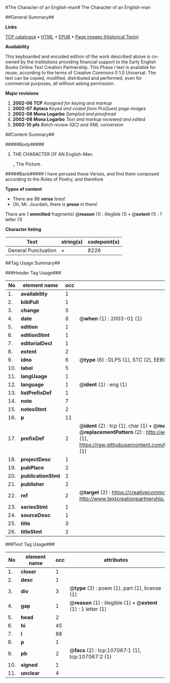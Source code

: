 #The Character of an English-man#
The Character of an English-man

##General Summary##

**Links**

[TCP catalogue](http://www.ota.ox.ac.uk/tcp/)  • 
[HTML](http://tei.it.ox.ac.uk/tcp/Texts-HTML/free/A31/A31724.html)  • 
[EPUB](http://tei.it.ox.ac.uk/tcp/Texts-EPUB/free/A31/A31724.epub) • 
[Page images (Historical Texts)](https://data.historicaltexts.jisc.ac.uk/view?pubId=eebo-18204365e&pageId=eebo-18204365e-107067-1)

**Availability**

This keyboarded and encoded edition of the
	       work described above is co-owned by the institutions
	       providing financial support to the Early English Books
	       Online Text Creation Partnership. This Phase I text is
	       available for reuse, according to the terms of Creative
	       Commons 0 1.0 Universal. The text can be copied,
	       modified, distributed and performed, even for
	       commercial purposes, all without asking permission.

**Major revisions**

1. __2002-06__ __TCP__ *Assigned for keying and markup*
1. __2002-07__ __Aptara__ *Keyed and coded from ProQuest page images*
1. __2002-08__ __Mona Logarbo__ *Sampled and proofread*
1. __2002-08__ __Mona Logarbo__ *Text and markup reviewed and edited*
1. __2002-10__ __pfs__ *Batch review (QC) and XML conversion*

##Content Summary##

#####Body#####

1. THE
CHARACTER
OF AN
English-Man.

    _ The Picture.

#####Back#####
I have perused these Verses, and find them composed
according to the Rules of Poetry, and therefore

**Types of content**

  * There are 88 **verse** lines!
  * Oh, Mr. Jourdain, there is **prose** in there!

There are 1 **ommitted** fragments! 
 @__reason__ (1) : illegible (1)  •  @__extent__ (1) : 1 letter (1)

**Character listing**


|Text|string(s)|codepoint(s)|
|---|---|---|
|General Punctuation|•|8226|

##Tag Usage Summary##

###Header Tag Usage###

|No|element name|occ|attributes|
|---|---|---|---|
|1.|__availability__|1||
|2.|__biblFull__|1||
|3.|__change__|5||
|4.|__date__|8| @__when__ (1) : 2003-01 (1)|
|5.|__edition__|1||
|6.|__editionStmt__|1||
|7.|__editorialDecl__|1||
|8.|__extent__|2||
|9.|__idno__|6| @__type__ (6) : DLPS (1), STC (2), EEBO-CITATION (1), OCLC (1), VID (1)|
|10.|__label__|5||
|11.|__langUsage__|1||
|12.|__language__|1| @__ident__ (1) : eng (1)|
|13.|__listPrefixDef__|1||
|14.|__note__|7||
|15.|__notesStmt__|2||
|16.|__p__|11||
|17.|__prefixDef__|2| @__ident__ (2) : tcp (1), char (1)  •  @__matchPattern__ (2) : ([0-9\-]+):([0-9IVX]+) (1), (.+) (1)  •  @__replacementPattern__ (2) : http://eebo.chadwyck.com/downloadtiff?vid=$1&page=$2 (1), https://raw.githubusercontent.com/textcreationpartnership/Texts/master/tcpchars.xml#$1 (1)|
|18.|__projectDesc__|1||
|19.|__pubPlace__|2||
|20.|__publicationStmt__|2||
|21.|__publisher__|2||
|22.|__ref__|2| @__target__ (2) : https://creativecommons.org/publicdomain/zero/1.0/ (1), http://www.textcreationpartnership.org/docs/. (1)|
|23.|__seriesStmt__|1||
|24.|__sourceDesc__|1||
|25.|__title__|3||
|26.|__titleStmt__|2||


###Text Tag Usage###

|No|element name|occ|attributes|
|---|---|---|---|
|1.|__closer__|1||
|2.|__desc__|1||
|3.|__div__|3| @__type__ (3) : poem (1), part (1), license (1)|
|4.|__gap__|1| @__reason__ (1) : illegible (1)  •  @__extent__ (1) : 1 letter (1)|
|5.|__head__|2||
|6.|__hi__|45||
|7.|__l__|88||
|8.|__p__|1||
|9.|__pb__|2| @__facs__ (2) : tcp:107067:1 (1), tcp:107067:2 (1)|
|10.|__signed__|1||
|11.|__unclear__|4||
